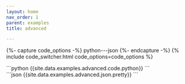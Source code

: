 ```yaml
---
layout: home
nav_order: 1
parent: examples
title: advanced

---
```


{%- capture code_options -%}
python---json
{%- endcapture -%}
{% include code_switcher.html code_options=code_options %}
<div id='python-code-block' class='select-code-block select-code-block-visible'></div>
```python
{{site.data.examples.advanced.code.python}}
```
<div id='json-code-block' class='select-code-block'></div>
```json
{{site.data.examples.advanced.json.pretty}}
```